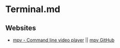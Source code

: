 # Terminal.md

## Websites
* [mpv - Command line video player](https://mpv.io/) || [mpv GitHub](https://github.com/mpv-player/mpv)
